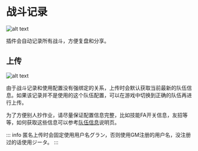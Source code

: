 # 战斗记录

![alt text](/assets/history/img1.png)

插件会自动记录所有战斗，方便复盘和分享。

## 上传

![alt text](/assets/history/img2.gif)

由于战斗记录和使用配置没有强绑定的关系，上传时会默认获取当前最新的队伍信息。如果该记录并不是使用的这个队伍配置，可以在游戏中切换到正确的队伍再进行上传。

为了方便别人抄作业，请尽量保证配置信息完整，比如技能FA开关信息，友招等等，如何获取这些信息可以参考[队伍信息](./party)说明页。

::: info
匿名上传时会固定使用用户名グラン，否则使用GM注册的用户名，没注册过的话使用ジータ。
:::
